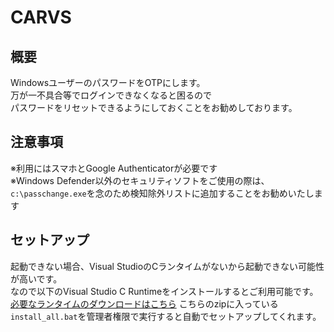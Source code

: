 # CARVS
## 概要
WindowsユーザーのパスワードをOTPにします。<br>
万が一不具合等でログインできなくなると困るので<br>
パスワードをリセットできるようにしておくことをお勧めしております。
## 注意事項
※利用にはスマホとGoogle Authenticatorが必要です<br>
※Windows Defender以外のセキュリティソフトをご使用の際は、<br>`c:\passchange.exe`を念のため検知除外リストに追加することをお勧めいたします

## セットアップ
起動できない場合、Visual StudioのCランタイムがないから起動できない可能性が高いです。<br>
なので以下のVisual Studio C Runtimeをインストールするとご利用可能です。<br>
[必要なランタイムのダウンロードはこちら](https://us3-dl.techpowerup.com/files/mWnFo7DXkGe5TmIL8fCO8g/1720141480/Visual-C-Runtimes-All-in-One-May-2024.zip)
こちらのzipに入っている`install_all.bat`を管理者権限で実行すると自動でセットアップしてくれます。
